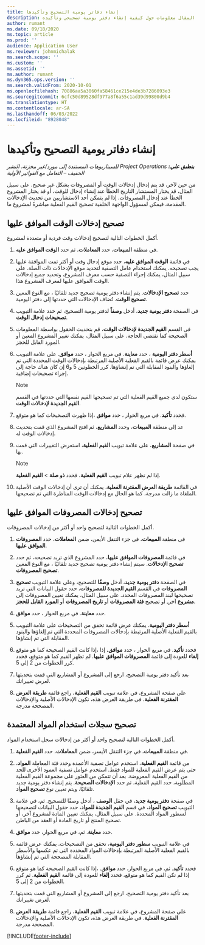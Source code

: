 ```yaml
---
title: إنشاء دفاتر يومية التصحيح وتأكيدها
description: يوفر هذا المقال معلومات حول كيفية إنشاء دفتر يومية تصحيحي وتأكيده.
author: rumant
ms.date: 09/18/2020
ms.topic: article
ms.prod: ''
audience: Application User
ms.reviewer: johnmichalak
ms.search.scope: ''
ms.custom: ''
ms.assetid: ''
ms.author: rumant
ms.dyn365.ops.version: ''
ms.search.validFrom: 2020-10-01
ms.openlocfilehash: 70886aa5a3060fa58461ce215e4de3b7286093e3
ms.sourcegitcommit: 6cfc50d89528df977a8f6a55c1ad39d99800d9b4
ms.translationtype: HT
ms.contentlocale: ar-SA
ms.lasthandoff: 06/03/2022
ms.locfileid: "8928048"
---
```

# <a name="create-and-confirm-correction-journals"></a>إنشاء دفاتر يومية التصحيح وتأكيدها

_**ينطبق علي:** ‏‫Project Operations للسيناريوهات المستندة إلى مورد/غير مخزنة‬، ‏‫النشر الخفيف – التعامل مع الفواتير الأولية‬_

من حين لآخر، قد يتم إدخال إدخالات الوقت أو المصروفات بشكل غير صحيح. على سبيل المثال، قد يختار المستشار التاريخ الخطأ عند إنشاء إدخال للوقت، أو قد يختار المشروع الخطأ عند إدخال المصروفات. إذا لم يتمكن أحد الاستشاريين من تحديث الإدخالات المقدمة، فيمكن لمسؤول الواجهة الخلفية تصحيح القيم الفعلية مباشرةً لمشروع ما.

## <a name="correct-approved-time-entries"></a>تصحيح إدخالات الوقت الموافق عليها     

أكمل الخطوات التالية لتصحيح إدخالات وقت فردية أو متعددة لمشروع.

1. في منطقة **المبيعات**، حدد **المعاملات‬**، ثم حدد **الوقت الموافق عليه‬**. 

2. في قائمة **الوقت الموافق عليه‬**، حدد موقع إدخال وقت أو أكثر تمت الموافقة عليها يجب تصحيحه. يمكنك استخدام عامل التصفية لتحديد موقع الإدخالات ذات الصلة. على سبيل المثال، يمكنك إجراء التصفية حسب معرف المشروع، وتحديد جميع إدخالات الوقت الموافق عليها لمعرف المشروع هذا.

3. حدد **تصحيح الإدخالات**. يتم إنشاء دفتر يومية تصحيح جديد تلقائيًا ، مع النوع المعين **تصحيح الوقت**. تُضاف الإدخالات التي حددتها إلى دفتر اليومية. 

4. في الصفحة **دفتر يومية جديد**، أدخل **وصفاً** لدفتر يومية التصحيح، ثم حدد علامة التبويب **تصحيحات إدخال الوقت**.  

5. في القسم **القيم الجديدة لإدخالات الوقت**، قم بتحديث الحقول بواسطة المعلومات الصحيحة كما تقتضي الحاجة. على سبيل المثال، يمكنك تغيير المشروع المعين أو المورد القابل للحجز.

6. حدد **معاينة**. في مربع الحوار ، حدد **موافق**. على علامة التبويب‏‎ **أسطر دفتر اليومية** ، يمكنك عرض قائمة بالقيم الفعلية الأصلية المرتبطة بإدخالات الوقت المحددة التي تم إلغاؤها والبنود المقابلة التي تم إنشاؤها. كرر الخطوتين 5 و6 إن كان هناك حاجة إلى إجراء تصحيحات إضافية. 

    > [!NOTE]
    > ستكون لدى جميع القيم الفعلية التي تم تصحيحها القيم نفسها التي حددتها في القسم **القيم الجديدة لإدخالات الوقت‬**.

7. إذا ظهرت التصحيحات كما هو متوقع‏‎، فحدد **تأكيد**. في مربع الحوار ، حدد **موافق**.

8. عد إلى منطقة **المبيعات**، وحدد **المشاريع**، ثم افتح المشروع الذي قمت بتحديث إدخالات الوقت له. 

9. في صفحة **المشاريع**، على علامة تبويب **القيم الفعلية**، استعرض التغييرات التي قمت بها. 

    > [!NOTE]
    > إذا لم تظهر علام تبويب **القيم الفعلية**، فحدد **ذو صلة** > **القيم الفعلية**.  

10. في القائمة **طريقة العرض المقترنة الفعلية‬**، يمكنك أن ترى أن إدخالات الوقت الأصلية الملغاة ما زالت مدرجة، كما هو الحال مع إدخالات الوقت المناظرة التي تم تصحيحها. 

 
## <a name="correct-approved-expense-entries"></a>تصحيح إدخالات المصروفات الموافق عليها

أكمل الخطوات التالية لتصحيح واحد أو أكثر من إدخالات المصروفات. 

1. في منطقة **المبيعات**، في جزء التنقل الأيمن، ضمن **المعاملات**، حدد **المصروفات الموافق عليها‬**.

2. في قائمة **المصروفات الموافق عليها‬**، حدد المشروع الذي تريد تصحيحه، ثم حدد **تصحيح الإدخالات**. سيتم إنشاء دفتر يومية تصحيح جديد تلقائيًا ، مع النوع المعين **تصحيح المصروفات**. 

3. في الصفحة **دفتر يومية جديد**، أدخل **وصفًا** للتصحيح، وعلى علامة التبويب **تصحيح المصروفات** في القسم **القيم الجديدة للمصروفات‬**، حدد حقول البيانات التي تريد تصحيحها لبند المصروفات المحدد. على سبيل المثال، يمكنك تعيين المصروفات إلى **مشروع** آخرـ أو تصحيح **فئة المصروفات** أو **تاريخ المصروفات** أو **المورد القابل للحجز**.

4. حدد **معاينة**. في مربع الحوار ، حدد **موافق**. 

5. تحقق من التصحيحات على علامة التبويب‏‎ **أسطر دفتر اليومية**. يمكنك عرض قائمة بالقيم الفعلية الأصلية المرتبطة بإدخالات المصروفات المحددة التي تم إلغاؤها والبنود المقابلة التي تم إنشاؤها.

6. إذا كانت القيم الصحيحة كما هو متوقع‏‎، فحدد **تأكيد**. في مربع الحوار ، حدد **موافق.** إذا لم تظهر القيم كما هو متوقع، فحدد‏‎ **إلغاء** للعودة إلى قائمة **المصروفات الموافق عليها**. كرر الخطوات من 2 إلى 5. 

7. بعد تأكيد دفتر يومية التصحيح، ارجع إلى المشروع أو المشاريع التي قمت بتحديثها لعرض تغييراتك.

8. على صفحة المشروع، في علامة تبويب **القيم الفعلية**، راجع قائمة **طريقة العرض المقترنة الفعلية**. في طريقة العرض هذه، تكون الإدخالات الأصلية والإدخالات المصححة مدرجة.


## <a name="correct-approved-material-usage-logs"></a>تصحيح سجلات استخدام المواد المعتمدة

أكمل الخطوات التالية لتصحيح واحد أو أكثر من إدخالات سجل استخدام المواد.

1. في منطقة **المبيعات**، في جزء التنقل الأيسر، ضمن **المعاملات**، حدد **القيم الفعلية**.

2. من قائمة **القيم الفعلية**، استخدم عوامل تصفية الأعمدة وحدد فئة المعاملة **المواد**، حتى يتم عرض القيم الفعلية للمواد فقط. استخدم عوامل تصفية العمود الأخرى للحد من القيم الفعلية المعروضة. بعد أن تتمكن من العثور على مجموعة القيم الفعلية المطلوبة، حدد القيم الفعلية، ثم حدد **الإدخالات الصحيحة**. يتم إنشاء دفتر يومية جديد تلقائيًا، ويتم تعيين نوع **تصحيح المواد**.

3. في صفحة **دفتر يومية جديد**، في حقل **الوصف** ، أدخل وصفًا للتصحيح. ثم، في علامة التبويب **تصحيح المواد**، في قسم **القيم الجديدة للمواد**، حدد حقول البيانات لتصحيحها لسطور المواد المحددة. على سبيل المثال، يمكنك تعيين المادة لمشروع آخر، أو تصحيح المنتج أو تاريخ المادة أو العقد من الباطن.

4. حدد **معاينة**. ثم، في مربع الحوار، حدد **موافق**.

5. في علامة التبويب **سطور دفتر اليومية**، تحقق من التصحيحات. يمكنك عرض قائمة بالقيم الفعلية الأصلية المرتبطة بإدخالات المواد المحددة التي تم عكسها والأسطر المقابلة المصححة التي تم إنشاؤها.

6. إذا كانت القيم الصحيحة كما هو متوقع‏‎، فحدد **تأكيد**. ثم، في مربع الحوار، حدد **موافق**. إذا لم تكن القيم كما هو متوقع، فحدد **إلغاء** للعودة إلى قائمة **القيم الفعلية**. ثم كرر الخطوات من 2 إلى 5.

7. بعد تأكيد دفتر يومية التصحيح، ارجع إلى المشروع أو المشاريع التي قمت بتحديثها لعرض تغييراتك.

8. على صفحة المشروع، في علامة تبويب **القيم الفعلية**، راجع قائمة **طريقة العرض المقترنة الفعلية**. في طريقة العرض هذه، تكون الإدخالات الأصلية والإدخالات المصححة مدرجة.


[!INCLUDE[footer-include](../includes/footer-banner.md)]
